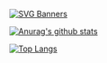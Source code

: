 [![SVG Banners](https://svg-banners.vercel.app/api?type=rainbow&text1=TmIgVl%20%F0%9F%A4%A0&width=400&height=400)](https://github.com/Akshay090/svg-banners)

[![Anurag's github stats](https://github-readme-stats.vercel.app/api?username=debugtheworldbot&show_icons=true&theme=vue
)](https://github.com/anuraghazra/github-readme-stats)

[![Top Langs](https://github-readme-stats.vercel.app/api/top-langs/?username=debugtheworldbot&layout=compact)](https://github.com/anuraghazra/github-readme-stats)

